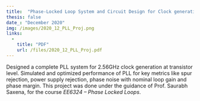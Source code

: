 ```yaml
---
title:  "Phase-Locked Loop System and Circuit Design for Clock generation"
thesis: false
date_: "December 2020"
img: /images/2020_12_PLL_Proj.png
links:
  -
    title: "PDF"
    url: /files/2020_12_PLL_Proj.pdf
---
```


 Designed a complete PLL system for 2.56GHz clock generation at transistor level.
 Simulated and optimized performance of PLL for key metrics like spur rejection, power supply rejection, phase noise with nominal loop gain and phase margin.
 This project was done under the guidance of Prof. Saurabh Saxena, for the course *EE6324 – Phase Locked Loops*.
